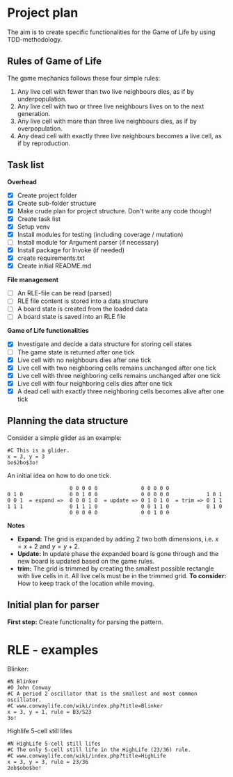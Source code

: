 # Project plan

The aim is to create specific functionalities for the Game of Life by using TDD-methodology.

## Rules of Game of Life

The game mechanics follows these four simple rules:

1. Any live cell with fewer than two live neighbours dies, as if by underpopulation.
2. Any live cell with two or three live neighbours lives on to the next generation.
3. Any live cell with more than three live neighbours dies, as if by overpopulation.
4. Any dead cell with exactly three live neighbours becomes a live cell, as if by reproduction.

## Task list

**Overhead**

- [x] Create project folder
- [x] Create sub-folder structure
- [x] Make crude plan for project structure. Don't write any code though!
- [x] Create task list
- [x] Setup venv
- [x] Install modules for testing (including coverage / mutation)
- [ ] Install module for Argument parser (if necessary)
- [x] Install package for Invoke (if needed)
- [x] create requirements.txt
- [x] Create initial README.md

**File management**

- [ ] An RLE-file can be read (parsed)
- [ ] RLE file content is stored into a data structure
- [ ] A board state is created from the loaded data
- [ ] A board state is saved into an RLE file

**Game of Life functionalities**

- [x] Investigate and decide a data structure for storing cell states
- [ ] The game state is returned after one tick
- [x] Live cell with no neighbours dies after one tick
- [x] Live cell with two neighboring cells remains unchanged after one tick
- [x] Live cell with three neighboring cells remains unchanged after one tick
- [x] Live cell with four neighboring cells dies after one tick
- [x] A dead cell with exactly three neighboring cells becomes alive after one tick

## Planning the data structure

Consider a simple glider as an example:

```
#C This is a glider.
x = 3, y = 3
bo$2bo$3o!
```

An initial idea on how to do one tick.

```
                    0 0 0 0 0              0 0 0 0 0
0 1 0               0 0 1 0 0              0 0 0 0 0            1 0 1
0 0 1  = expand =>  0 0 0 1 0  = update => 0 1 0 1 0  = trim => 0 1 1
1 1 1               0 1 1 1 0              0 0 1 1 0            0 1 0
                    0 0 0 0 0              0 0 1 0 0
```

**Notes**

- **Expand:** The grid is expanded by adding 2 two both dimensions, i.e. $x = x + 2$ and $y = y + 2$.
- **Update:** In update phase the expanded board is gone through and the new board is updated based on the game rules.
- **trim:** The grid is trimmed by creating the smallest possible rectangle with live cells in it. All live cells must be in the trimmed grid. **To consider:** How to keep track of the location while moving.

## Initial plan for parser

**First step:** Create functionality for parsing the pattern.

# RLE - examples

Blinker:

```
#N Blinker
#O John Conway
#C A period 2 oscillator that is the smallest and most common oscillator.
#C www.conwaylife.com/wiki/index.php?title=Blinker
x = 3, y = 1, rule = B3/S23
3o!
```

Highlife 5-cell still lifes

```
#N HighLife 5-cell still lifes
#C The only 5-cell still life in the HighLife (23/36) rule.
#C www.conwaylife.com/wiki/index.php?title=HighLife
x = 3, y = 3, rule = 23/36
2ob$obo$bo!
```
